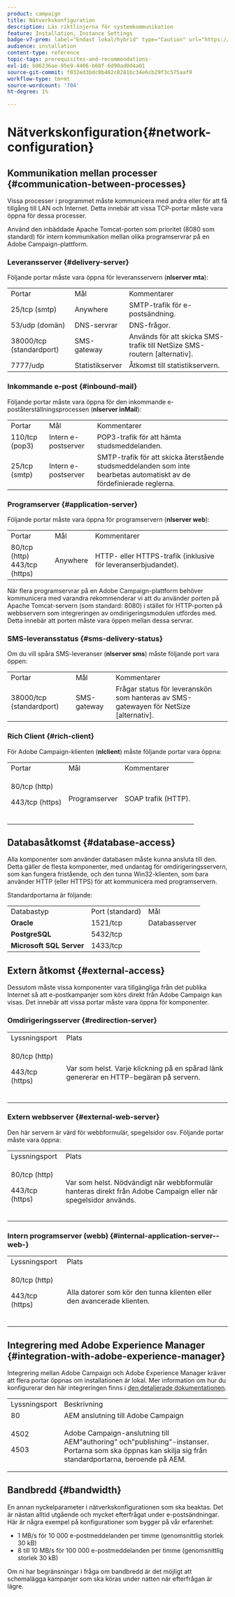 ```yaml
---
product: campaign
title: Nätverkskonfiguration
description: Läs riktlinjerna för systemkommunikation
feature: Installation, Instance Settings
badge-v7-prem: label="Endast lokal/hybrid" type="Caution" url="https://experienceleague.adobe.com/docs/campaign-classic/using/installing-campaign-classic/architecture-and-hosting-models/hosting-models-lp/hosting-models.html?lang=sv" tooltip="Gäller endast lokala och hybrida driftsättningar"
audience: installation
content-type: reference
topic-tags: prerequisites-and-recommendations-
exl-id: b86236ae-95e9-4406-b60f-6d90ad0d4a01
source-git-commit: f032ed3bdc0b402c8281bc34e6cb29f3c575aaf9
workflow-type: tm+mt
source-wordcount: '704'
ht-degree: 1%

---
```


# Nätverkskonfiguration{#network-configuration}



## Kommunikation mellan processer {#communication-between-processes}

Vissa processer i programmet måste kommunicera med andra eller för att få tillgång till LAN och Internet. Detta innebär att vissa TCP-portar måste vara öppna för dessa processer.

Använd den inbäddade Apache Tomcat-porten som prioritet (8080 som standard) för intern kommunikation mellan olika programservrar på en Adobe Campaign-plattform.

### Leveransserver {#delivery-server}

Följande portar måste vara öppna för leveransservern (**nlserver mta**):

<table> 
 <tbody> 
  <tr> 
   <td> Portar<br /> </td> 
   <td> Mål<br /> </td> 
   <td> Kommentarer<br /> </td> 
  </tr> 
  <tr> 
   <td> 25/tcp (smtp)<br /> </td> 
   <td> Anywhere<br /> </td> 
   <td> SMTP-trafik för e-postsändning.<br /> </td> 
  </tr> 
  <tr> 
   <td> 53/udp (domän)<br /> </td> 
   <td> DNS-servrar<br /> </td> 
   <td> DNS-frågor.<br /> </td> 
  </tr> 
  <tr> 
   <td> 38000/tcp (standardport)<br /> </td> 
   <td> SMS-gateway<br /> </td> 
   <td> Används för att skicka SMS-trafik till NetSize SMS-routern [alternativ].<br /> </td> 
  </tr> 
  <tr> 
   <td> 7777/udp<br /> </td> 
   <td> Statistikserver <br /> </td> 
   <td> Åtkomst till statistikservern.<br /> </td> 
  </tr> 
 </tbody> 
</table>

### Inkommande e-post {#inbound-mail}

Följande portar måste vara öppna för den inkommande e-poståterställningsprocessen (**nlserver inMail**):

<table> 
 <tbody> 
  <tr> 
   <td> Portar<br /> </td> 
   <td> Mål<br /> </td> 
   <td> Kommentarer<br /> </td> 
  </tr> 
  <tr> 
   <td> 110/tcp (pop3)<br /> </td> 
   <td> Intern e-postserver <br /> </td> 
   <td> POP3-trafik för att hämta studsmeddelanden.<br /> </td> 
  </tr> 
  <tr> 
   <td> 25/tcp (smtp)<br /> </td> 
   <td> Intern e-postserver <br /> </td> 
   <td> SMTP-trafik för att skicka återstående studsmeddelanden som inte bearbetas automatiskt av de fördefinierade reglerna.<br /> </td> 
  </tr> 
 </tbody> 
</table>

### Programserver {#application-server}

Följande portar måste vara öppna för programservern (**nlserver web**):

<table> 
 <tbody> 
  <tr> 
   <td> Portar<br /> </td> 
   <td> Mål<br /> </td> 
   <td> Kommentarer<br /> </td> 
  </tr> 
  <tr> 
   <td> 80/tcp (http)<br /> 443/tcp (https)<br /> </td> 
   <td> Anywhere<br /> </td> 
   <td> HTTP- eller HTTPS-trafik (inklusive för leveranserbjudandet).<br /> </td> 
  </tr> 
 </tbody> 
</table>

När flera programservrar på en Adobe Campaign-plattform behöver kommunicera med varandra rekommenderar vi att du använder porten på Apache Tomcat-servern (som standard: 8080) i stället för HTTP-porten på webbservern som integreringen av omdirigeringsmodulen utfördes med. Detta innebär att porten måste vara öppen mellan dessa servrar.

### SMS-leveransstatus {#sms-delivery-status}

Om du vill spåra SMS-leveranser (**nlserver sms**) måste följande port vara öppen:

<table> 
 <tbody> 
  <tr> 
   <td> Portar<br /> </td> 
   <td> Mål<br /> </td> 
   <td> Kommentarer<br /> </td> 
  </tr> 
  <tr> 
   <td> 38000/tcp (standardport)<br /> </td> 
   <td> SMS-gateway<br /> </td> 
   <td> Frågar status för leveranskön som hanteras av SMS-gatewayen för NetSize [alternativ].<br /> </td> 
  </tr> 
 </tbody> 
</table>

### Rich Client {#rich-client}

För Adobe Campaign-klienten (**nlclient**) måste följande portar vara öppna:

<table> 
 <tbody> 
  <tr> 
   <td> Portar<br /> </td> 
   <td> Mål<br /> </td> 
   <td> Kommentarer<br /> </td> 
  </tr> 
  <tr> 
   <td><p> 80/tcp (http)</p><p>443/tcp (https)</p><br /> </td> 
   <td> Programserver <br /> </td> 
   <td> SOAP trafik (HTTP).<br /> </td> 
  </tr> 
 </tbody> 
</table>

## Databasåtkomst {#database-access}

Alla komponenter som använder databasen måste kunna ansluta till den. Detta gäller de flesta komponenter, med undantag för omdirigeringsservern, som kan fungera fristående, och den tunna Win32-klienten, som bara använder HTTP (eller HTTPS) för att kommunicera med programservern.

Standardportarna är följande:

<table> 
 <tbody> 
  <tr> 
   <td> Databastyp <br /> </td> 
   <td> Port (standard)<br /> </td> 
   <td> Mål<br /> </td> 
  </tr> 
  <tr> 
   <td> <strong>Oracle</strong><br /> </td> 
   <td> 1521/tcp<br /> </td> 
   <td> Databasserver <br /> </td> 
  </tr> 
  <tr> 
   <td> <strong>PostgreSQL</strong><br /> </td> 
   <td> 5432/tcp<br /> </td> 
  </tr> 
  <tr> 
   <td> <strong>Microsoft SQL Server</strong><br /> </td> 
   <td> 1433/tcp<br /> </td> 
  </tr> 
 </tbody> 
</table>

## Extern åtkomst {#external-access}

Dessutom måste vissa komponenter vara tillgängliga från det publika Internet så att e-postkampanjer som körs direkt från Adobe Campaign kan visas. Det innebär att vissa portar måste vara öppna för komponenter.

### Omdirigeringsserver {#redirection-server}

<table> 
 <tbody> 
  <tr> 
   <td> Lyssningsport<br /> </td> 
   <td> Plats <br /> </td> 
  </tr> 
  <tr> 
   <td><p> 80/tcp (http)</p><p> 443/tcp (https)</p><br /> </td> 
   <td> Var som helst. Varje klickning på en spårad länk genererar en HTTP-begäran på servern.<br /> </td> 
  </tr> 
 </tbody> 
</table>

### Extern webbserver {#external-web-server}

Den här servern är värd för webbformulär, spegelsidor osv. Följande portar måste vara öppna:

<table> 
 <tbody> 
  <tr> 
   <td> Lyssningsport<br /> </td> 
   <td> Plats <br /> </td> 
  </tr> 
  <tr> 
   <td><p> 80/tcp (http)</p><p> 443/tcp (https)</p><br /> </td> 
   <td> Var som helst. Nödvändigt när webbformulär hanteras direkt från Adobe Campaign eller när spegelsidor används.<br /> </td> 
  </tr> 
 </tbody> 
</table>

### Intern programserver (webb) {#internal-application-server--web-}

<table> 
 <tbody> 
  <tr> 
   <td> Lyssningsport<br /> </td> 
   <td> Plats <br /> </td> 
  </tr> 
  <tr> 
   <td><p> 80/tcp (http)</p><p> 443/tcp (https)</p><br /> </td> 
   <td> Alla datorer som kör den tunna klienten eller den avancerade klienten.<br /> </td> 
  </tr> 
 </tbody> 
</table>

## Integrering med Adobe Experience Manager {#integration-with-adobe-experience-manager}

Integrering mellan Adobe Campaign och Adobe Experience Manager kräver att flera portar öppnas om installationen är lokal. Mer information om hur du konfigurerar den här integreringen finns i [den detaljerade dokumentationen](../../integrations/using/about-adobe-experience-manager.md).

<table> 
 <tbody> 
  <tr> 
   <td> Lyssningsport<br /> </td> 
   <td> Beskrivning<br /> </td> 
  </tr> 
  <tr> 
   <td> 80<br /> </td> 
   <td> AEM anslutning till Adobe Campaign<br /> </td> 
  </tr> 
  <tr> 
   <td><p> 4502</p><p> 4503</p><br /> </td> 
   <td> Adobe Campaign-anslutning till AEM"authoring" och"publishing"-instanser. Portarna som ska öppnas kan skilja sig från standardportarna, beroende på AEM.<br /> </td> 
  </tr> 
 </tbody> 
</table>

## Bandbredd {#bandwidth}

En annan nyckelparameter i nätverkskonfigurationen som ska beaktas. Det är nästan alltid utgående och mycket efterfrågat under e-postsändningar. Här är några exempel på konfigurationer som bygger på vår erfarenhet:

* 1 MB/s för 10 000 e-postmeddelanden per timme (genomsnittlig storlek 30 kB)
* 8 till 10 MB/s för 100 000 e-postmeddelanden per timme (genomsnittlig storlek 30 kB)

Om ni har begränsningar i fråga om bandbredd är det möjligt att schemalägga kampanjer som ska köras under natten när efterfrågan är lägre.
